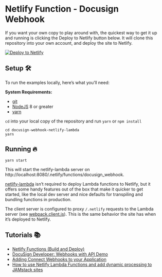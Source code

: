 # Netlify Function - Docusign Webhook

If you want your own copy to play around with, the quickest way to get it up
and running is clicking the Deploy to Netlify button below. It will clone
this repository into your own account, and deploy the site to Netlify.

<!-- Markdown snippet -->
[![Deploy to Netlify](https://www.netlify.com/img/deploy/button.svg)](https://app.netlify.com/start/deploy?repository=https://github.com/shankariyerr/docusign-webhook-handler-netlify)

## Setup 🛠

To run the examples locally, here’s what you’ll need:

**System Requirements:**

* [git](https://git-scm.com)
* [NodeJS](nodejs.org) 8 or greater
* [yarn](yarnpkg.com)

`cd` into your local copy of the repository and run `yarn` or `npm install`

```
cd docusign-webhook-netlify-lambda
yarn
```

## Running 🔥

```
yarn start
```

This will start the netlify-lambda server on http://localhost:8080/.netlify/functions/docusign_webhook.

[netlify-lambda](https://github.com/netlify/netlify-lambda) isn’t required to deploy Lambda functions to Netlify, but it offers some handy features out of the box that make it quicker to get started, like the local dev server and nice defaults for transpiling and bundling functions in production.

The client server is configured to proxy `/.netlify` requests to the Lambda server (see [webpack.client.js](webpack.client.js)). This is the same behavior the site has when it’s deployed to Netlify.

## Tutorials 📚

- [Netlify Functions (Build and Deploy)](https://www.youtube.com/watch?v=_1qXQM3Mt4Q)
- [DocuSign Developer: Webhooks with API Demo](https://www.youtube.com/watch?v=wTDorhnAjbM)
- [Adding Connect Webhooks to your Application](https://www.docusign.com/blog/dsdev-adding-webhooks-application/)
- [How to use Netlify Lambda Functions and add dynamic processing to JAMstack sites](https://flaviocopes.com/netlify-functions/)
